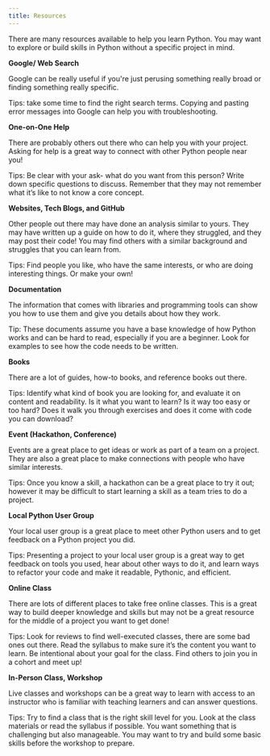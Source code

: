 ```yaml
---
title: Resources
---
```

There are many resources available to help you learn Python. You may want to explore or build skills in Python without a specific project in mind. 

**Google/ Web Search**

Google can be really useful if you're just perusing something really broad or finding something really specific. 

Tips: take some time to find the right search terms. Copying and pasting error messages into Google can help you with troubleshooting.

**One-on-One Help**

There are probably others out there who can help you with your project. Asking for help is a great way to connect with other Python people near you!

Tips: Be clear with your ask- what do you want from this person? Write down specific questions to discuss. Remember that they may not remember what it’s like to not know a core concept.

**Websites, Tech Blogs, and GitHub**

Other people out there may have done an analysis similar to yours. They may have written up a guide on how to do it, where they struggled, and they may post their code! You may find others with a similar background and struggles that you can learn from.

Tips: Find people you like, who have the same interests, or who are doing interesting things. Or make your own!

**Documentation**

The information that comes with libraries and programming tools can show you how to use them and give you details about how they work.

Tip: These documents assume you have a base knowledge of how Python works and can be hard to read, especially if you are a beginner. Look for examples to see how the code needs to be written.

**Books**

There are a lot of guides, how-to books, and reference books out there.

Tips: Identify what kind of book you are looking for, and evaluate it on content and readability. Is it what you want to learn? Is it way too easy or too hard? Does it walk you through exercises and does it come with code you can download?

**Event (Hackathon, Conference)**

Events are a great place to get ideas or work as part of a team on a project. They are also a great place to make connections with people who have similar interests. 

Tips: Once you know a skill, a hackathon can be a great place to try it out; however it may be difficult to start learning a skill as a team tries to do a project.

**Local Python User Group**

Your local user group is a great place to meet other Python users and to get feedback on a Python project you did.

Tips: Presenting a project to your local user group is a great way to get feedback on tools you used, hear about other ways to do it, and learn ways to refactor your code and make it readable, Pythonic, and efficient.

**Online Class**

There are lots of different places to take free online classes. This is a great way to build deeper knowledge and skills but may not be a great resource for the middle of a project you want to get done!

Tips: Look for reviews to find well-executed classes, there are some bad ones out there. Read the syllabus to make sure it’s the content you want to learn. Be intentional about your goal for the class. Find others to join you in a cohort and meet up!

**In-Person Class, Workshop**

Live classes and workshops can be a great way to learn with access to an instructor who is familiar with teaching learners and can answer questions.

Tips: Try to find a class that is the right skill level for you. Look at the class materials or read the syllabus if possible. You want something that is challenging but also manageable. You may want to try and build some basic skills before the workshop to prepare.

